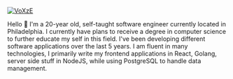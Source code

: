 [![VoXzE](https://i.imgur.com/E2ovN0j.jpg)](https://www.voxze.dev/)

Hello 👋 I'm a 20-year old, self-taught software engineer currently located in Philadelphia. I currently have plans to receive a degree in computer science to further educate my self in this field. I've been developing different software applications over the last 5 years. I am fluent in many technologies, I primarily write my frontend applications in React, Golang, server side stuff in NodeJS, while using PostgreSQL to handle data management.
